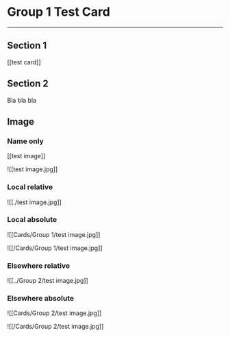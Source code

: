 # Group 1 Test Card

---

## Section 1

[[test card]]

## Section 2

Bla bla bla

## Image

### Name only

[[test image]]

![[test image.jpg]]

### Local relative

![[./test image.jpg]]

### Local absolute

![[Cards/Group 1/test image.jpg]]

![[/Cards/Group 1/test image.jpg]]

### Elsewhere relative

![[../Group 2/test image.jpg]]

### Elsewhere absolute

![[Cards/Group 2/test image.jpg]]

![[/Cards/Group 2/test image.jpg]]

